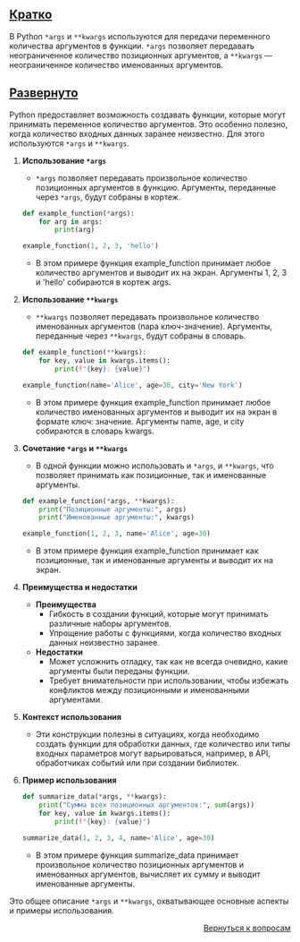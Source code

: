 ## <u>Кратко</u>

В Python `*args` и `**kwargs` используются для передачи переменного количества аргументов в функции. `*args` позволяет
передавать неограниченное количество позиционных аргументов, а `**kwargs` — неограниченное количество именованных
аргументов.

## <u>Развернуто</u>

Python предоставляет возможность создавать функции, которые могут принимать переменное количество аргументов. Это
особенно полезно, когда количество входных данных заранее неизвестно. Для этого используются `*args` и `**kwargs`.

1. **Использование `*args`**
    - `*args` позволяет передавать произвольное количество позиционных аргументов в функцию. Аргументы, переданные через
      `*args`, будут собраны в кортеж.
    ```Python
    def example_function(*args):
        for arg in args:
            print(arg)

    example_function(1, 2, 3, 'hello')
    ```
    - В этом примере функция example_function принимает любое количество аргументов и выводит их на экран. Аргументы
      1, 2, 3 и 'hello' собираются в кортеж args.

2. **Использование `**kwargs`**
    - `**kwargs` позволяет передавать произвольное количество именованных аргументов (пара ключ-значение). Аргументы,
      переданные через `**kwargs`, будут собраны в словарь.
    ```Python
    def example_function(**kwargs):
        for key, value in kwargs.items():
            print(f"{key}: {value}")

    example_function(name='Alice', age=30, city='New York')
    ```
    - В этом примере функция example_function принимает любое количество именованных аргументов и выводит их на экран
      в формате ключ: значение. Аргументы name, age, и city собираются в словарь kwargs.

3. **Сочетание `*args` и `**kwargs`**
    - В одной функции можно использовать и `*args`, и `**kwargs`, что позволяет принимать как позиционные, так и
      именованные аргументы.
    ```Python
    def example_function(*args, **kwargs):
        print("Позиционные аргументы:", args)
        print("Именованные аргументы:", kwargs)

    example_function(1, 2, 3, name='Alice', age=30)
    ```
    - В этом примере функция example_function принимает как позиционные, так и именованные аргументы и выводит их
      на экран.

4. **Преимущества и недостатки**
    - **Преимущества**
        - Гибкость в создании функций, которые могут принимать различные наборы аргументов.
        - Упрощение работы с функциями, когда количество входных данных неизвестно заранее.
    - **Недостатки**
        - Может усложнить отладку, так как не всегда очевидно, какие аргументы были переданы функции.
        - Требует внимательности при использовании, чтобы избежать конфликтов между позиционными и именованными
          аргументами.

5. **Контекст использования**
    - Эти конструкции полезны в ситуациях, когда необходимо создать функции для обработки данных, где количество или
      типы входных параметров могут варьироваться, например, в API, обработчиках событий или при создании библиотек.

6. **Пример использования**
    ```Python
    def summarize_data(*args, **kwargs):
        print("Сумма всех позиционных аргументов:", sum(args))
        for key, value in kwargs.items():
            print(f"{key}: {value}")

    summarize_data(1, 2, 3, 4, name='Alice', age=30)
    ```
    - В этом примере функция summarize_data принимает произвольное количество позиционных аргументов и именованных
      аргументов, вычисляет их сумму и выводит именованные аргументы.

Это общее описание `*args` и `**kwargs`, охватывающее основные аспекты и примеры использования.

<div align="right">

[Вернуться к вопросам](../Вопросы.md)

</div>
